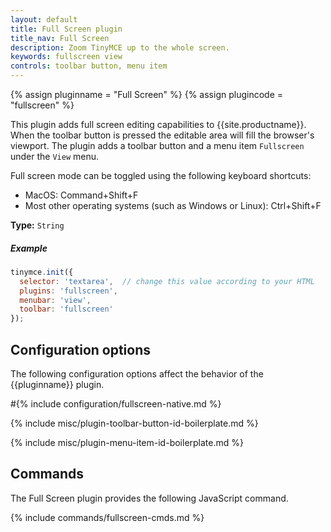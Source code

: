 ```yaml
---
layout: default
title: Full Screen plugin
title_nav: Full Screen
description: Zoom TinyMCE up to the whole screen.
keywords: fullscreen view
controls: toolbar button, menu item
---
```


{% assign pluginname = "Full Screen" %}
{% assign plugincode = "fullscreen" %}

This plugin adds full screen editing capabilities to {{site.productname}}. When the toolbar button is pressed the editable area will fill the browser's viewport. The plugin adds a toolbar button and a menu item `Fullscreen` under the `View` menu.

Full screen mode can be toggled using the following keyboard shortcuts:

* MacOS: Command+Shift+F
* Most other operating systems (such as Windows or Linux): Ctrl+Shift+F

**Type:** `String`

##### Example

```js
tinymce.init({
  selector: 'textarea',  // change this value according to your HTML
  plugins: 'fullscreen',
  menubar: 'view',
  toolbar: 'fullscreen'
});
```

## Configuration options

The following configuration options affect the behavior of the {{pluginname}} plugin.

#{% include configuration/fullscreen-native.md %}

{% include misc/plugin-toolbar-button-id-boilerplate.md %}

{% include misc/plugin-menu-item-id-boilerplate.md %}

## Commands

The Full Screen plugin provides the following JavaScript command.

{% include commands/fullscreen-cmds.md %}

